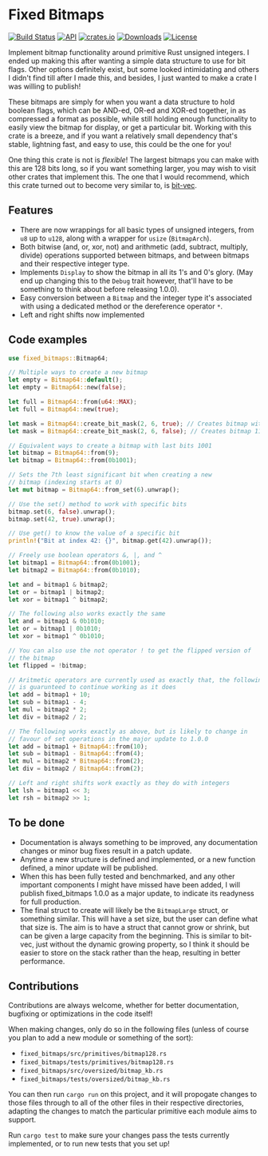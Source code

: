 # Fixed Bitmaps

[![Build Status](https://app.travis-ci.com/AQUIN0S/FixedBitmaps.svg?branch=main)](https://github.com/AQUIN0S/FixedBitmaps)
[![API](https://docs.rs/fixed_bitmaps/badge.svg)](https://docs.rs/fixed_bitmaps)
[![crates.io](https://img.shields.io/crates/v/fixed_bitmaps)](https://crates.io/crates/fixed_bitmaps)
[![Downloads](https://img.shields.io/crates/d/fixed_bitmaps)](https://crates.io/crates/fixed_bitmaps)
[![License](https://img.shields.io/crates/l/fixed_bitmaps)](https://opensource.org/licenses)

Implement bitmap functionality around primitive Rust unsigned integers. I ended up making this after wanting a simple data structure to use for bit flags. Other options definitely exist, but some looked intimidating and others I didn't find till after I made this, and besides, I just wanted to make a crate I was willing to publish!

These bitmaps are simply for when you want a data structure to hold boolean flags, which can be AND-ed, OR-ed and XOR-ed together, in as compressed a format as possible, while still holding enough functionality to easily view the bitmap for display, or get a particular bit. Working with this crate is a breeze, and if you want a relatively small dependency that's stable, lightning fast, and easy to use, this could be the one for you!

One thing this crate is not is *flexible*! The largest bitmaps you can make with this are 128 bits long, so if you want something larger, you may wish to visit other crates that implement this. The one that I would recommend, which this crate turned out to become very similar to, is [bit-vec](https://crates.io/crates/bit-vec).

## Features

- There are now wrappings for all basic types of unsigned integers, from `u8` up to `u128`, along with a wrapper for `usize` (`BitmapArch`).
- Both bitwise (and, or, xor, not) and arithmetic (add, subtract, multiply, divide) operations supported between bitmaps, and between bitmaps and their respective integer type.
- Implements `Display` to show the bitmap in all its 1's and 0's glory. (May end up changing this to the `Debug` trait however, that'll have to be something to think about before releasing 1.0.0).
- Easy conversion between a `Bitmap` and the integer type it's associated with using a dedicated method or the dereference operator `*`.
- Left and right shifts now implemented

## Code examples

```rust
use fixed_bitmaps::Bitmap64;

// Multiple ways to create a new bitmap
let empty = Bitmap64::default();
let empty = Bitmap64::new(false);

let full = Bitmap64::from(u64::MAX);
let full = Bitmap64::new(true);

let mask = Bitmap64::create_bit_mask(2, 6, true); // Creates bitmap with last bits 111100
let mask = Bitmap64::create_bit_mask(2, 6, false); // Creates bitmap 11..11000011

// Equivalent ways to create a bitmap with last bits 1001
let bitmap = Bitmap64::from(9);
let bitmap = Bitmap64::from(0b1001);

// Sets the 7th least significant bit when creating a new
// bitmap (indexing starts at 0)
let mut bitmap = Bitmap64::from_set(6).unwrap();

// Use the set() method to work with specific bits
bitmap.set(6, false).unwrap();
bitmap.set(42, true).unwrap();

// Use get() to know the value of a specific bit
println!("Bit at index 42: {}", bitmap.get(42).unwrap());

// Freely use boolean operators &, |, and ^
let bitmap1 = Bitmap64::from(0b1001);
let bitmap2 = Bitmap64::from(0b1010);

let and = bitmap1 & bitmap2;
let or = bitmap1 | bitmap2;
let xor = bitmap1 ^ bitmap2;

// The following also works exactly the same
let and = bitmap1 & 0b1010;
let or = bitmap1 | 0b1010;
let xor = bitmap1 ^ 0b1010;

// You can also use the not operator ! to get the flipped version of
// the bitmap
let flipped = !bitmap;

// Aritmetic operators are currently used as exactly that, the following
// is guarunteed to continue working as it does
let add = bitmap1 + 10;
let sub = bitmap1 - 4;
let mul = bitmap2 * 2;
let div = bitmap2 / 2;

// The following works exactly as above, but is likely to change in
// favour of set operations in the major update to 1.0.0
let add = bitmap1 + Bitmap64::from(10);
let sub = bitmap1 - Bitmap64::from(4);
let mul = bitmap2 * Bitmap64::from(2);
let div = bitmap2 / Bitmap64::from(2);

// Left and right shifts work exactly as they do with integers
let lsh = bitmap1 << 3;
let rsh = bitmap2 >> 1;
```

## To be done

- Documentation is always something to be improved, any documentation changes or minor bug fixes result in a patch update.
- Anytime a new structure is defined and implemented, or a new function defined, a minor update will be published.
- When this has been fully tested and benchmarked, and any other important components I might have missed have been added, I will publish fixed_bitmaps 1.0.0 as a major update, to indicate its readyness for full production.
- The final struct to create will likely be the `BitmapLarge` struct, or something similar. This will have a set size, but the user can define what that size is. The aim is to have a struct that cannot grow or shrink, but can be given a large capacity from the beginning. This is similar to bit-vec, just without the dynamic growing property, so I think it should be easier to store on the stack rather than the heap, resulting in better performance.

## Contributions

Contributions are always welcome, whether for better documentation, bugfixing or optimizations in the code itself!

When making changes, only do so in the following files (unless of course you plan to add a new module or something of the sort):

- `fixed_bitmaps/src/primitives/bitmap128.rs`
- `fixed_bitmaps/tests/primitives/bitmap128.rs`
- `fixed_bitmaps/src/oversized/bitmap_kb.rs`
- `fixed_bitmaps/tests/oversized/bitmap_kb.rs`

You can then run `cargo run` on this project, and it will propogate changes to those files through to all of the other files in their
respective directories, adapting the changes to match the particular primitive each module aims to support.

Run `cargo test` to make sure your changes pass the tests currently implemented, or to run new tests that you set up!
